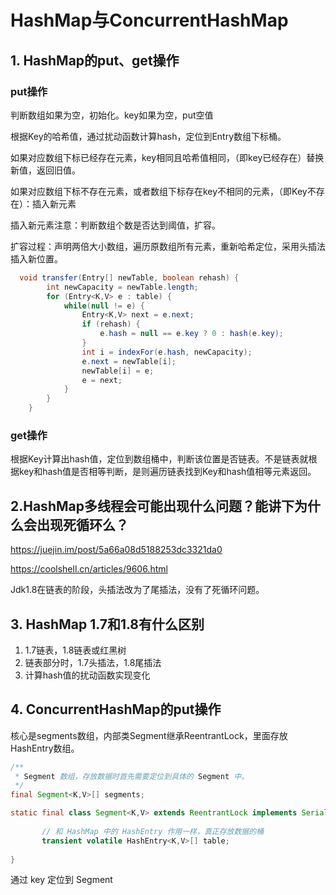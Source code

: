 # HashMap与ConcurrentHashMap

## 1. HashMap的put、get操作

### put操作

判断数组如果为空，初始化。key如果为空，put空值

根据Key的哈希值，通过扰动函数计算hash，定位到Entry数组下标桶。

如果对应数组下标已经存在元素，key相同且哈希值相同，（即key已经存在）替换新值，返回旧值。

如果对应数组下标不存在元素，或者数组下标存在key不相同的元素，（即Key不存在）：插入新元素

插入新元素注意：判断数组个数是否达到阈值，扩容。

扩容过程：声明两倍大小数组，遍历原数组所有元素，重新哈希定位，采用头插法插入新位置。

```java
  void transfer(Entry[] newTable, boolean rehash) {
        int newCapacity = newTable.length;
        for (Entry<K,V> e : table) {
            while(null != e) {
                Entry<K,V> next = e.next;
                if (rehash) {
                    e.hash = null == e.key ? 0 : hash(e.key);
                }
                int i = indexFor(e.hash, newCapacity);
                e.next = newTable[i];
                newTable[i] = e;
                e = next;
            }
        }
    }
```

### get操作

根据Key计算出hash值，定位到数组桶中，判断该位置是否链表。不是链表就根据key和hash值是否相等判断，是则遍历链表找到Key和hash值相等元素返回。

## 2.HashMap多线程会可能出现什么问题？能讲下为什么会出现死循环么？

https://juejin.im/post/5a66a08d5188253dc3321da0

https://coolshell.cn/articles/9606.html

Jdk1.8在链表的阶段，头插法改为了尾插法，没有了死循环问题。

## 3. HashMap 1.7和1.8有什么区别

1. 1.7链表，1.8链表或红黑树
2.  链表部分时，1.7头插法，1.8尾插法
3. 计算hash值的扰动函数实现变化



## 4. ConcurrentHashMap的put操作

核心是segments数组，内部类Segment继承ReentrantLock，里面存放HashEntry数组。

```java
/**
 * Segment 数组，存放数据时首先需要定位到具体的 Segment 中。
 */
final Segment<K,V>[] segments;

static final class Segment<K,V> extends ReentrantLock implements Serializable {
      
       // 和 HashMap 中的 HashEntry 作用一样，真正存放数据的桶
       transient volatile HashEntry<K,V>[] table;
      
}
```

通过 key 定位到 Segment





